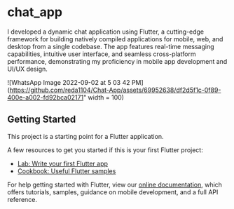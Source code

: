 # chat_app

I developed a dynamic chat application using Flutter, a cutting-edge framework for building natively compiled applications for mobile, web, and desktop from a single codebase. The app features real-time messaging capabilities, intuitive user interface, and seamless cross-platform performance, demonstrating my proficiency in mobile app development and UI/UX design.

![WhatsApp Image 2022-09-02 at 5 03 42 PM](https://github.com/reda1104/Chat-App/assets/69952638/df2d5f1c-0f89-400e-a002-fd92bca02171" width = 100)

## Getting Started

This project is a starting point for a Flutter application.

A few resources to get you started if this is your first Flutter project:

- [Lab: Write your first Flutter app](https://flutter.dev/docs/get-started/codelab)
- [Cookbook: Useful Flutter samples](https://flutter.dev/docs/cookbook)

For help getting started with Flutter, view our
[online documentation](https://flutter.dev/docs), which offers tutorials,
samples, guidance on mobile development, and a full API reference.
